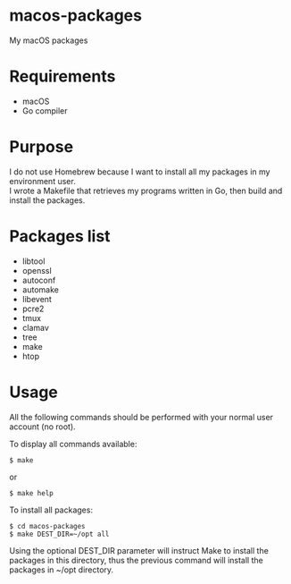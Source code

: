 # macos-packages
My macOS packages

# Requirements
- macOS
- Go compiler

# Purpose
I do not use Homebrew because I want to install all my packages in my
environment user.  
I wrote a Makefile that retrieves my programs written in Go, then build and
install the packages.

# Packages list
- libtool
- openssl
- autoconf
- automake
- libevent
- pcre2
- tmux
- clamav
- tree
- make
- htop

# Usage
All the following commands should be performed with your normal user account
(no root).

To display all commands available:

    $ make

or

    $ make help

To install all packages:

    $ cd macos-packages
    $ make DEST_DIR=~/opt all

Using the optional DEST_DIR parameter will instruct Make to install the packages
in this directory, thus the previous command will install the packages in ~/opt
directory.
